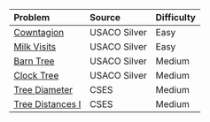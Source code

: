 | Problem | Source | Difficulty |
|:------- |:------ |:---------- |
|[Cowntagion](https://usaco.org/index.php?page=viewproblem2&cpid=1062)|USACO Silver|Easy|
|[Milk Visits](https://usaco.org/index.php?page=viewproblem2&cpid=968)|USACO Silver|Easy|
|[Barn Tree](https://usaco.org/index.php?page=viewproblem2&cpid=1254)|USACO Silver|Medium|
|[Clock Tree](https://usaco.org/index.php?page=viewproblem2&cpid=1016)|USACO Silver|Medium|
|[Tree Diameter](https://cses.fi/problemset/task/1131)|CSES|Medium|
|[Tree Distances I](https://cses.fi/problemset/task/1132/)|CSES|Medium|
